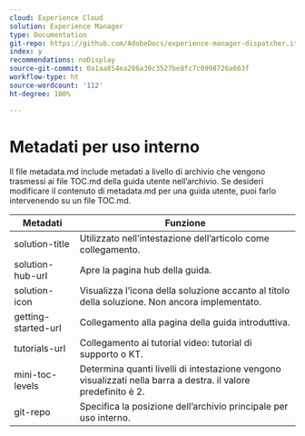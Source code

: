 ```yaml
---
cloud: Experience Cloud
solution: Experience Manager
type: Documentation
git-repo: https://github.com/AdobeDocs/experience-manager-dispatcher.it-IT
index: y
recommendations: noDisplay
source-git-commit: 0a1aa854ea286a30c3527be8fc7c0998726a663f
workflow-type: ht
source-wordcount: '112'
ht-degree: 100%

---
```



# Metadati per uso interno

Il file metadata.md include metadati a livello di archivio che vengono trasmessi ai file TOC.md della guida utente nell’archivio. Se desideri modificare il contenuto di metadata.md per una guida utente, puoi farlo intervenendo su un file TOC.md.

| Metadati | Funzione |
|--- |--- |
| solution-title | Utilizzato nell’intestazione dell’articolo come collegamento. |
| solution-hub-url | Apre la pagina hub della guida. |
| solution-icon | Visualizza l’icona della soluzione accanto al titolo della soluzione. Non ancora implementato. |
| getting-started-url | Collegamento alla pagina della guida introduttiva. |
| tutorials-url | Collegamento ai tutorial video: tutorial di supporto o KT. |
| mini-toc-levels | Determina quanti livelli di intestazione vengono visualizzati nella barra a destra. il valore predefinito è 2. |
| git-repo | Specifica la posizione dell’archivio principale per uso interno. |

